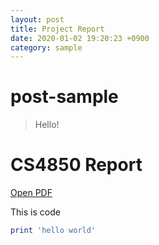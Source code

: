 ```yaml
---
layout: post
title: Project Report
date: 2020-01-02 19:20:23 +0900
category: sample
---
```

# post-sample
> Hello!
>
# CS4850 Report

<a href="SP-27 Pinky Spotify app Final report1.pdf" target="_blank">Open PDF</a>

This is code
```ruby
print 'hello world'
```
